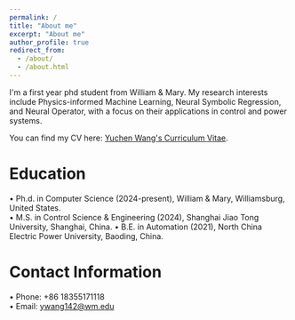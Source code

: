 ```yaml
---
permalink: /
title: "About me"
excerpt: "About me"
author_profile: true
redirect_from: 
  - /about/
  - /about.html
---
```


I'm a first year phd student from William & Mary. 
My research interests include Physics-informed Machine Learning, Neural Symbolic Regression, and Neural Operator, with a focus on their applications in control and power systems.

You can find my CV here: [Yuchen Wang's Curriculum Vitae](../assets/CV.pdf).

Education
======
•	Ph.d. in Computer Science (2024-present), William & Mary, Williamsburg, United States.<br>
•	M.S. in Control Science & Engineering (2024), Shanghai Jiao Tong University, Shanghai, China.
•	B.E. in Automation (2021), North China Electric Power University, Baoding, China.

Contact Information
======
•	Phone: +86 18355171118 <br>
•	Email: ywang142@wm.edu
